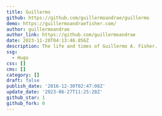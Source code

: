 ```yaml
---
title: Guillermo
github: https://github.com/guillermoandrae/guillermo
demo: https://guillermoandraefisher.com/
author: guillermoandrae
author_link: https://github.com/guillermoandrae
date: 2023-11-28T04:13:48.856Z
description: The life and times of Guillermo A. Fisher.
ssg:
  - Hugo
css: []
cms: []
category: []
draft: false
publish_date: '2016-12-30T02:47:08Z'
update_date: '2023-06-27T11:25:28Z'
github_star: 1
github_fork: 0
---
```

